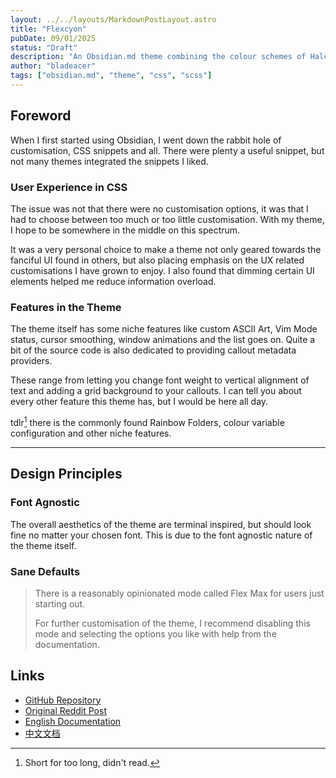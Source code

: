 ```yaml
---
layout: ../../layouts/MarkdownPostLayout.astro
title: "Flexcyon"
pubDate: 09/01/2025
status: "Draft"
description: "An Obsidian.md theme combining the colour schemes of Halcyon and Flexoki."
author: "bladeacer"
tags: ["obsidian.md", "theme", "css", "scss"]
---
```


## Foreword
When I first started using Obsidian, I went down the rabbit hole of
customisation, CSS snippets and all. There were plenty a useful snippet,
but not many themes integrated the snippets I liked.

### User Experience in CSS
The issue was not that there were no customisation options, it was that I had to
choose between too much or too little customisation. With my theme, I hope to
be somewhere in the middle on this spectrum.

It was a very personal choice to make a theme not only geared towards the
fanciful UI found in others, but also placing emphasis on the UX related
customisations I have grown to enjoy. I also found that dimming certain UI
elements helped me reduce information overload.

### Features in the Theme
The theme itself has some niche features like custom ASCII Art, Vim Mode status,
cursor smoothing, window animations and the list goes on. Quite a bit of the
source code is also dedicated to providing callout metadata providers.

These range from letting you change font weight to vertical alignment of text
and adding a grid background to your callouts. I can tell you about every other
feature this theme has, but I would be here all day.

tdlr[^1] there is the commonly found Rainbow Folders, colour variable
configuration and other niche features.

___

## Design Principles

### Font Agnostic
The overall aesthetics of the theme are terminal inspired, but should look
fine no matter your chosen font. This is due to the font agnostic nature of the theme itself.

### Sane Defaults
> There is a reasonably opinionated mode called Flex Max for users just starting
> out.
>
> For further customisation of the theme, I recommend disabling this mode and
> selecting the options you like with help from the documentation.

## Links
- [GitHub Repository](https://github.com/bladeacer/flexcyon)
- [Original Reddit Post](https://www.reddit.com/r/ObsidianMD/comments/1n2gctr/flexcyon_10_a_theme_i_daily_drive/?utm_source=share&utm_medium=web3x&utm_name=web3xcss&utm_term=1&utm_content=share_button)
- [English Documentation](https://flexcyon.github.io/docs-en/)
- [中文文档](https://flexcyon.github.io/docs-en/zh/)

[^1]: Short for too long, didn't read.
